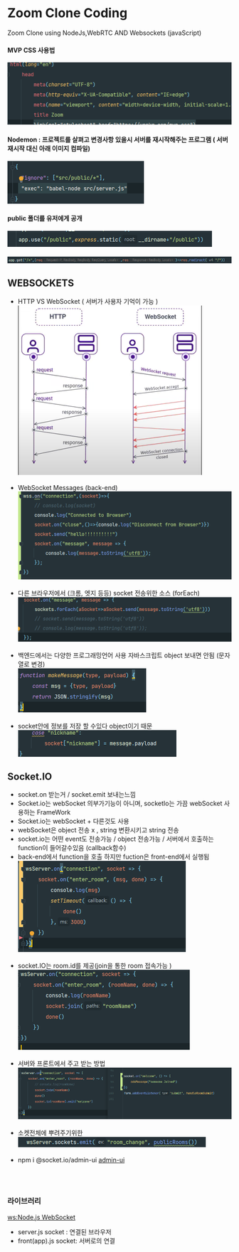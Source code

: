 # Zoom Clone Coding

Zoom Clone using NodeJs,WebRTC AND Websockets (javaScript)

#### MVP CSS 사용법

![img.png](img.png)

#### Nodemon : 프로젝트를 살펴고 변경사항 있을시 서버를 재시작해주는 프로그램 ( 서버 재시작 대신 아래 이미지 컴파일)

![img1.png](img1.png)

#### public 폴더를 유저에게 공개

![img2.png](img3.png)

####         

![img4.png](img2.png)

## WEBSOCKETS

- HTTP VS WebSocket ( 서버가 사용자 기억이 가능 ) <br/> 
  ![img_1.png](img_1.png) <br/><br/>
- WebSocket Messages (back-end) <br/> 
  ![img_2.png](img_2.png) <br/><br/>
- 다른 브라우저에서 (크롬, 엣지 등등) socket 전송위한 소스 (forEach)<br/>
  ![img_3.png](img_3.png) <br/><br/>
- 백엔드에서는 다양한 프로그래밍언어 사용 자바스크립트 object 보내면 안됨 (문자열로 변경)   <br/>
  ![img_4.png](img_4.png) <br/><br/>
- socket안에 정보를 저장 할 수있다 object이기 때문 <br/>
  ![img_5.png](img_5.png)

## Socket.IO

- socket.on 받는거 / socket.emit 보내는느낌
- Socket.io는 webSocket 의부가기능이 아니며, socketIo는 가끔 webSocket 사용하는 FrameWork
- Socket.io는 webSocket + 다른것도 사용
- webSocket은 object 전송 x , string 변환시키고 string 전송
- socket.io는 어떤 event도 전송가능 / object 전송가능 / 서버에서 호출하는 function이 들어갈수있음 (callback함수)
- back-end에서 function을 호출 하지만 fuction은 front-end에서 실행됨 <br/>
  ![img_6.png](img_6.png) <br/><br/>
- socket.IO는 room.id를 제공(join을 통한 room 접속가능 ) <br/>
  ![img_7.png](img_7.png) <br/><br/>
- 서버와 프론트에서 주고 받는 방법 <br/>
  ![img_8.png](img_8.png) <br/><br/>
- 소켓전체에 뿌려주기위한 <br/>
  ![img_9.png](img_9.png) <br/><br/>
- npm i @socket.io/admin-ui [admin-ui](https://admin.socket.io) <br/>

<br/><br/>

### 라이브러리

[ws:Node.js WebSocket](https://www.npmjs.com/package/ws) <br/>

- server.js socket : 연결된 브라우저
- front(app).js socket:  서버로의 연결

[comment]: <> (https://nomadcoders.co/noom/lectures/3103)

